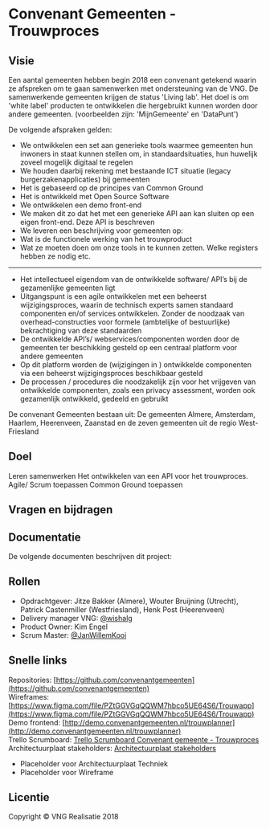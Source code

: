 # Convenant Gemeenten - Trouwproces


## Visie 
Een aantal gemeenten hebben begin 2018 een convenant getekend waarin ze afspreken om te gaan samenwerken met ondersteuning van de VNG. De samenwerkende gemeenten krijgen de status 'Living lab'. Het doel is om 'white label' producten te ontwikkelen die hergebruikt kunnen worden door andere gemeenten. (voorbeelden zijn: 'MijnGemeente' en 'DataPunt')

De volgende afspraken gelden:

* We ontwikkelen een set aan generieke tools waarmee gemeenten hun inwoners in staat kunnen stellen om, in standaardsituaties, hun huwelijk zoveel mogelijk digitaal te regelen
* We houden daarbij rekening met bestaande ICT situatie (legacy burgerzakenapplicaties) bij gemeenten
* Het is gebaseerd op de principes van Common Ground
* Het is ontwikkeld met Open Source Software
* We ontwikkelen een demo front-end 
* We maken dit zo dat het met een generieke API aan kan sluiten op een eigen front-end. Deze API is beschreven
* We leveren een beschrijving voor gemeenten op:
* Wat is de functionele werking van het trouwproduct
* Wat ze moeten doen om onze tools in te kunnen zetten. Welke registers hebben ze nodig etc.

---
* Het intellectueel eigendom van de ontwikkelde software/ API’s bij de gezamenlijke gemeenten ligt
* Uitgangspunt is een agile ontwikkelen met een beheerst wijzigingsproces, waarin de technisch experts samen standaard componenten en/of  services ontwikkelen. Zonder de noodzaak van overhead-constructies voor formele (ambtelijke of bestuurlijke) bekrachtiging van deze standaarden
* De ontwikkelde API’s/ webservices/componenten worden door de gemeenten ter beschikking gesteld op een centraal platform voor andere gemeenten
* Op dit platform worden de (wijzigingen in ) ontwikkelde componenten via een beheerst wijzigingsproces beschikbaar gesteld
* De processen / procedures die noodzakelijk zijn voor het vrijgeven van ontwikkelde componenten, zoals een privacy assessment, worden ook gezamenlijk ontwikkeld, gedeeld en gebruikt

De convenant Gemeenten bestaan uit: De gemeenten Almere, Amsterdam, Haarlem, Heerenveen, Zaanstad en de zeven gemeenten uit de regio West-Friesland

## Doel
Leren samenwerken
Het ontwikkelen van een API voor het trouwproces. 
Agile/ Scrum toepassen
Common Ground toepassen

## Vragen en bijdragen


## Documentatie
De volgende documenten beschrijven dit project:

## Rollen

- Opdrachtgever: Jitze Bakker (Almere), Wouter Bruijning (Utrecht), Patrick Castenmiller (Westfriesland), Henk Post (Heerenveen)
- Delivery manager VNG: [@wishalg](https://github.com/wishalg)
- Product Owner: Kim Engel
- Scrum Master:  [@JanWillemKooi](https://github.com/JanWillemKooi)

## Snelle links
Repositories: [https://github.com/convenantgemeenten](https://github.com/convenantgemeenten)  
Wireframes: [https://www.figma.com/file/PZtGGVGqQQWM7hbco5UE64S6/Trouwapp](https://www.figma.com/file/PZtGGVGqQQWM7hbco5UE64S6/Trouwapp)  
Demo frontend: [http://demo.convenantgemeenten.nl/trouwplanner](http://demo.convenantgemeenten.nl/trouwplanner)  
Trello Scrumboard: [Trello Scrumboard Convenant gemeente - Trouwproces](https://trello.com/b/IS5kRF4A/convenant-gemeenten)  
Architectuurplaat stakeholders: [Architectuurplaat stakeholders](https://github.com/VNG-Realisatie/convenant-gemeenten/blob/master/Documents/Architectuur/Trouwplanner%20-%20architectuur%20-%20stakeholders.pdf)  

- Placeholder voor Architectuurplaat Techniek 
- Placeholder voor Wireframe

## Licentie
Copyright © VNG Realisatie 2018
